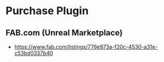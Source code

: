 # Purchase Plugin

## FAB.com (Unreal Marketplace)
- https://www.fab.com/listings/776e973a-f20c-4530-a31e-c53bd0337b40